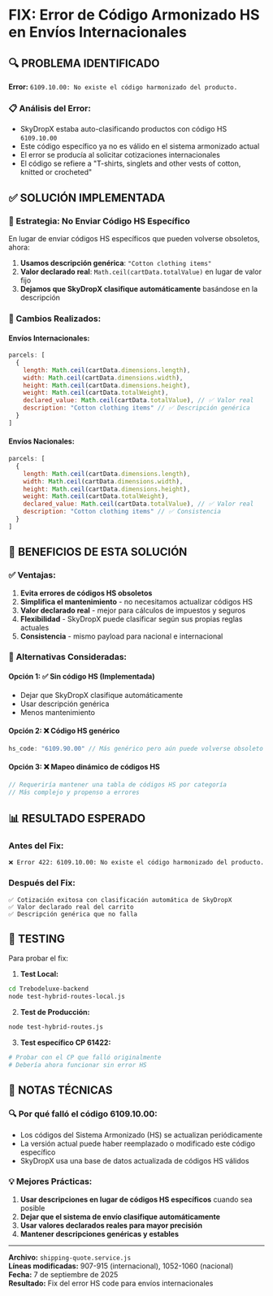 # FIX: Error de Código Armonizado HS en Envíos Internacionales

## 🔍 PROBLEMA IDENTIFICADO

**Error:** `6109.10.00: No existe el código harmonizado del producto.`

### 📋 Análisis del Error:
- SkyDropX estaba auto-clasificando productos con código HS `6109.10.00`
- Este código específico ya no es válido en el sistema armonizado actual
- El error se producía al solicitar cotizaciones internacionales
- El código se refiere a "T-shirts, singlets and other vests of cotton, knitted or crocheted"

## ✅ SOLUCIÓN IMPLEMENTADA

### 🎯 Estrategia: No Enviar Código HS Específico

En lugar de enviar códigos HS específicos que pueden volverse obsoletos, ahora:

1. **Usamos descripción genérica**: `"Cotton clothing items"`
2. **Valor declarado real**: `Math.ceil(cartData.totalValue)` en lugar de valor fijo
3. **Dejamos que SkyDropX clasifique automáticamente** basándose en la descripción

### 📝 Cambios Realizados:

#### Envíos Internacionales:
```javascript
parcels: [
  {
    length: Math.ceil(cartData.dimensions.length),
    width: Math.ceil(cartData.dimensions.width),
    height: Math.ceil(cartData.dimensions.height),
    weight: Math.ceil(cartData.totalWeight),
    declared_value: Math.ceil(cartData.totalValue), // ✅ Valor real
    description: "Cotton clothing items" // ✅ Descripción genérica
  }
]
```

#### Envíos Nacionales:
```javascript
parcels: [
  {
    length: Math.ceil(cartData.dimensions.length),
    width: Math.ceil(cartData.dimensions.width),
    height: Math.ceil(cartData.dimensions.height),
    weight: Math.ceil(cartData.totalWeight),
    declared_value: Math.ceil(cartData.totalValue), // ✅ Valor real
    description: "Cotton clothing items" // ✅ Consistencia
  }
]
```

## 🎯 BENEFICIOS DE ESTA SOLUCIÓN

### ✅ **Ventajas:**
1. **Evita errores de códigos HS obsoletos**
2. **Simplifica el mantenimiento** - no necesitamos actualizar códigos HS
3. **Valor declarado real** - mejor para cálculos de impuestos y seguros
4. **Flexibilidad** - SkyDropX puede clasificar según sus propias reglas actuales
5. **Consistencia** - mismo payload para nacional e internacional

### 🚀 **Alternativas Consideradas:**

#### Opción 1: ✅ **Sin código HS (Implementada)**
- Dejar que SkyDropX clasifique automáticamente
- Usar descripción genérica
- Menos mantenimiento

#### Opción 2: ❌ **Código HS genérico**
```javascript
hs_code: "6109.90.00" // Más genérico pero aún puede volverse obsoleto
```

#### Opción 3: ❌ **Mapeo dinámico de códigos HS**
```javascript
// Requeriría mantener una tabla de códigos HS por categoría
// Más complejo y propenso a errores
```

## 📊 RESULTADO ESPERADO

### Antes del Fix:
```
❌ Error 422: 6109.10.00: No existe el código harmonizado del producto.
```

### Después del Fix:
```
✅ Cotización exitosa con clasificación automática de SkyDropX
✅ Valor declarado real del carrito
✅ Descripción genérica que no falla
```

## 🔧 TESTING

Para probar el fix:

1. **Test Local:**
```bash
cd Trebodeluxe-backend
node test-hybrid-routes-local.js
```

2. **Test de Producción:**
```bash
node test-hybrid-routes.js
```

3. **Test específico CP 61422:**
```bash
# Probar con el CP que falló originalmente
# Debería ahora funcionar sin error HS
```

## 📝 NOTAS TÉCNICAS

### 🔍 **Por qué falló el código 6109.10.00:**
- Los códigos del Sistema Armonizado (HS) se actualizan periódicamente
- La versión actual puede haber reemplazado o modificado este código específico
- SkyDropX usa una base de datos actualizada de códigos HS válidos

### 💡 **Mejores Prácticas:**
1. **Usar descripciones en lugar de códigos HS específicos** cuando sea posible
2. **Dejar que el sistema de envío clasifique automáticamente**
3. **Usar valores declarados reales para mayor precisión**
4. **Mantener descripciones genéricas y estables**

---

**Archivo:** `shipping-quote.service.js`  
**Líneas modificadas:** 907-915 (internacional), 1052-1060 (nacional)  
**Fecha:** 7 de septiembre de 2025  
**Resultado:** Fix del error HS code para envíos internacionales
